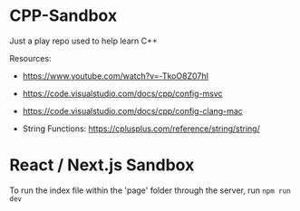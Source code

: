 # CPP-Sandbox

Just a play repo used to help learn C++

Resources: 
* https://www.youtube.com/watch?v=-TkoO8Z07hI
* https://code.visualstudio.com/docs/cpp/config-msvc
* https://code.visualstudio.com/docs/cpp/config-clang-mac

* String Functions: https://cplusplus.com/reference/string/string/

# React / Next.js Sandbox

To run the index file within the 'page' folder through the server,
run `npm run dev`
